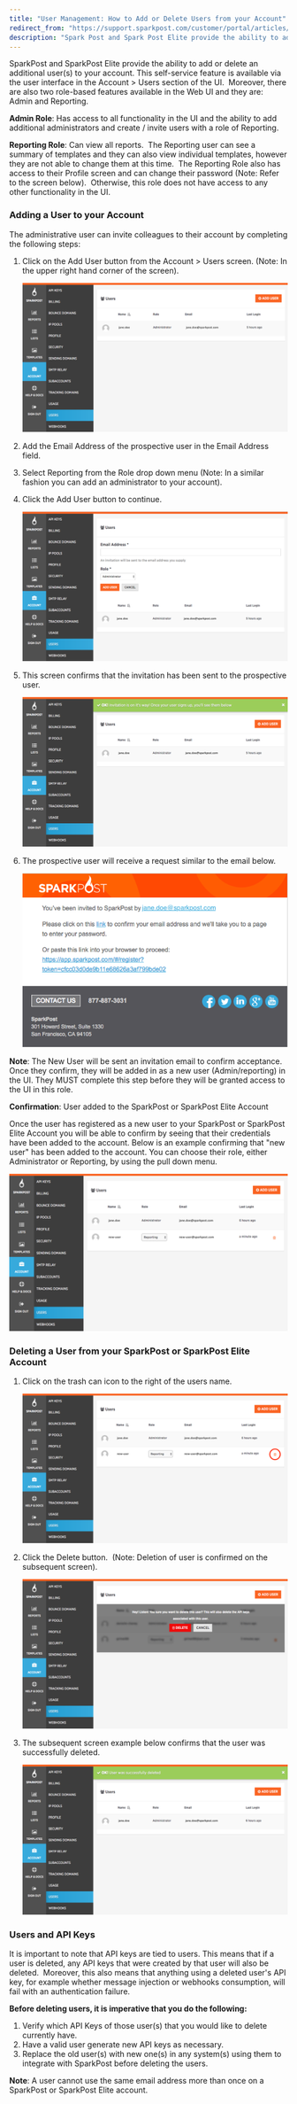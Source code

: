 ```yaml
---
title: "User Management: How to Add or Delete Users from your Account"
redirect_from: "https://support.sparkpost.com/customer/portal/articles/2218176-user-management-how-to-add-or-delete-users-from-your-account"
description: "Spark Post and Spark Post Elite provide the ability to add or delete an additional user s to your account This self service feature is available via the user interface in the Account Users section of the UI Moreover there are also two role based features available in the Web..."
---
```


SparkPost and SparkPost Elite provide the ability to add or delete an additional user(s) to your account. This self-service feature is available via the user interface in the Account > Users section of the UI.  Moreover, there are also two role-based features available in the Web UI and they are: Admin and Reporting. 

**Admin Role**: Has access to all functionality in the UI and the ability to add additional administrators and create / invite users with a role of Reporting.

**Reporting Role**: Can view all reports.  The Reporting user can see a summary of templates and they can also view individual templates, however they are not able to change them at this time.  The Reporting Role also has access to their Profile screen and can change their password (Note: Refer to the screen below).  Otherwise, this role does not have access to any other functionality in the UI.

### Adding a User to your Account 

The administrative user can invite colleagues to their account by completing the following steps:

1. Click on the Add User button from the Account > Users screen. (Note: In the upper right hand corner of the screen).
	
	![](media/user-management/basic_original.png)

2. Add the Email Address of the prospective user in the Email Address field. 
3. Select Reporting from the Role drop down menu (Note: In a similar fashion you can add an administrator to your account).
4. Click the Add User button to continue.
	
	![](media/user-management/howtoadd_original.png)

5. This screen confirms that the invitation has been sent to the prospective user.
	
	![](media/user-management/invitationsent_original.png)

6. The prospective user will receive a request similar to the email below.

	![](media/user-management/email_original.png)

**Note**: The New User will be sent an invitation email to confirm acceptance. Once they confirm, they will be added in as a new user (Admin/reporting) in the UI. They MUST complete this step before they will be granted access to the UI in this role.

**Confirmation**: User added to the SparkPost or SparkPost Elite Account

Once the user has registered as a new user to your SparkPost or SparkPost Elite Account you will be able to confirm by seeing that their credentials have been added to the account. Below is an example confirming that "new user" has been added to the account. You can choose their role, either Administrator or Reporting, by using the pull down menu.

![](media/user-management/newuseradded_original.png)

### Deleting a User from your SparkPost or SparkPost Elite Account 

1. Click on the trash can icon to the right of the users name.

	![](media/user-management/circledelete_original.png)

2. Click the Delete button.  (Note: Deletion of user is confirmed on the subsequent screen).

	![](media/user-management/areyousure_original.png)

3. The subsequent screen example below confirms that the user was successfully deleted. 

	![](media/user-management/userdeleted_original.png)

### Users and API Keys 

It is important to note that API keys are tied to users. This means that if a user is deleted, any API keys that were created by that user will also be deleted.  Moreover, this also means that anything using a deleted user's API key, for example whether message injection or webhooks consumption, will fail with an authentication failure.

**Before deleting users, it is imperative that you do the following:**

1. Verify which API Keys of those user(s) that you would like to delete currently have.
2. Have a valid user generate new API keys as necessary.
3. Replace the old user(s) with new one(s) in any system(s) using them to integrate with SparkPost before deleting the users.

**Note**: A user cannot use the same email address more than once on a SparkPost or SparkPost Elite account.